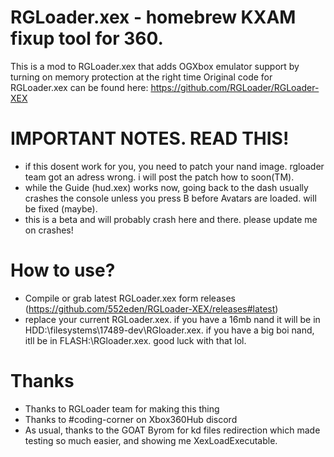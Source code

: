 # RGLoader.xex - homebrew KXAM fixup tool for 360.

This is a mod to RGLoader.xex that adds OGXbox emulator support by turning on memory protection at the right time
Original code for RGLoader.xex can be found here: https://github.com/RGLoader/RGLoader-XEX

# IMPORTANT NOTES. READ THIS!
- if this dosent work for you, you need to patch your nand image. rgloader team got an adress wrong. i will post the patch how to soon(TM).
- while the Guide (hud.xex) works now, going back to the dash usually crashes the console unless you press B before Avatars are loaded. will be fixed (maybe).
- this is a beta and will probably crash here and there. please update me on crashes!

# How to use?
- Compile or grab latest RGLoader.xex form releases (https://github.com/552eden/RGLoader-XEX/releases#latest)
- replace your current RGLoader.xex. if you have a 16mb nand it will be in HDD:\filesystems\17489-dev\RGloader.xex. if you have a big boi nand, itll be in FLASH:\RGloader.xex. good luck with that lol.

# Thanks
- Thanks to RGLoader team for making this thing
- Thanks to #coding-corner on Xbox360Hub discord
- As usual, thanks to the GOAT Byrom for kd files redirection which made testing so much easier, and showing me XexLoadExecutable.

